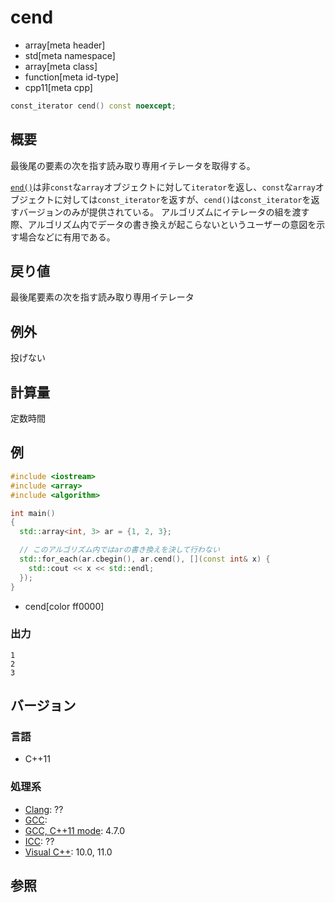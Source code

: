 # cend
* array[meta header]
* std[meta namespace]
* array[meta class]
* function[meta id-type]
* cpp11[meta cpp]

```cpp
const_iterator cend() const noexcept;
```

## 概要
最後尾の要素の次を指す読み取り専用イテレータを取得する。

[`end()`](end.md)は非`const`な`array`オブジェクトに対して`iterator`を返し、`const`な`array`オブジェクトに対しては`const_iterator`を返すが、`cend()`は`const_iterator`を返すバージョンのみが提供されている。
アルゴリズムにイテレータの組を渡す際、アルゴリズム内でデータの書き換えが起こらないというユーザーの意図を示す場合などに有用である。


## 戻り値
最後尾要素の次を指す読み取り専用イテレータ


## 例外
投げない


## 計算量
定数時間


## 例
```cpp example
#include <iostream>
#include <array>
#include <algorithm>

int main()
{
  std::array<int, 3> ar = {1, 2, 3};

  // このアルゴリズム内ではarの書き換えを決して行わない
  std::for_each(ar.cbegin(), ar.cend(), [](const int& x) {
    std::cout << x << std::endl;
  });
}
```
* cend[color ff0000]


### 出力
```
1
2
3
```


## バージョン
### 言語
- C++11


### 処理系
- [Clang](/implementation.md#clang): ??
- [GCC](/implementation.md#gcc): 
- [GCC, C++11 mode](/implementation.md#gcc): 4.7.0
- [ICC](/implementation.md#icc): ??
- [Visual C++](/implementation.md#visual_cpp): 10.0, 11.0


## 参照

